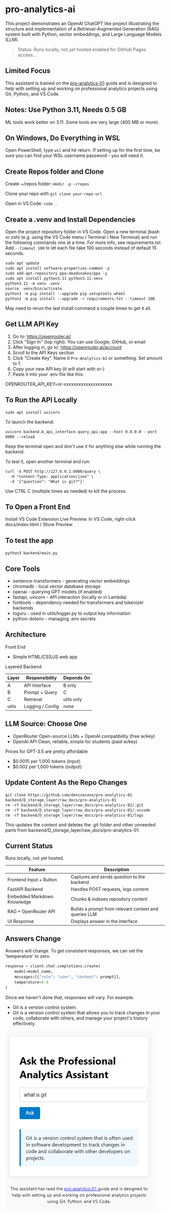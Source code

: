 # pro-analytics-ai

This project demonstrates an OpenAI ChatGPT like project illlustrating the structure and implementation of a Retrieval-Augmented Generation (RAG) system built with Python, vector embeddings, and Large Language Models (LLM).

> Status: Runs locally, not yet hosted enabled for GitHub Pages access...

## Limited Focus

This assistant is trained on the [pro-analytics-01](https://github.com/denisecase/pro-analytics-01) guide and is designed to help with setting up and working on professional analytics projects using Git, Python, and VS Code.

## Notes: Use Python 3.11, Needs 0.5 GB 

ML tools work better on 3.11.
Some tools are very large (400 MB or more).

## On Windows, Do Everything in WSL

Open PowerShell, type `wsl` and hit return.
If setting up for the first time, be sure you can find your WSL username password - you will need it. 

## Create Repos folder and Clone

Create ~/repos folder: `mkdir -p ~/repos`

Clone your repo with `git clone your-repo-url`

Open in VS Code: `code .`

## Create a .venv and Install Dependencies

Open the project repository folder in VS Code. 
Open a new terminal (bash or zsh) (e.g. using the VS Code menu / Terminal / New Terminal) and run the following commands one at a time. 
For more info, see requirements.txt. 
Add `--timeout 100` to let each file take 100 seconds instead of default 15 seconds. 

```shell
sudo apt update
sudo apt install software-properties-common -y
sudo add-apt-repository ppa:deadsnakes/ppa -y
sudo apt install python3.11 python3.11-venv
python3.11 -m venv .venv
source .venv/bin/activate
python3 -m pip install --upgrade pip setuptools wheel
python3 -m pip install --upgrade -r requirements.txt --timeout 100
```

May need to rerun the last install command a couple times to get it all. 

## Get LLM API Key

1. Go to: https://openrouter.ai/
2. Click "Sign In" (top right). You can use Google, GitHub, or email
3. After logging in, go to: <https://openrouter.ai/account>
4. Scroll to the API Keys section
5. Click "Create Key". Name it `Pro-Analytics-AI` or something. Set amount to 1. 
6. Copy your new API key (it will start with or-)
7. Paste it into your .env file like this:

OPENROUTER_API_KEY=or-xxxxxxxxxxxxxxxxxxxx


## To Run the API Locally

```shell
sudo apt install uvicorn
```

To launch the backend:

```shell
uvicorn backend.A_api_interface.query_api:app --host 0.0.0.0 --port 8000 --reload
```
Keep the terminal open and don't use it for anything else while running the backend. 

To test it, open another terminal and run:

```shell
curl -X POST http://127.0.0.1:8000/query \
  -H "Content-Type: application/json" \
  -d '{"question": "What is git?"}'
```

Use CTRL C (multiple times as needed) to kill the process. 

## To Open a Front End

Install VS Code Extension Live Preview. 
In VS Code, right-click docs/index.html / Show Preview. 

## To test the app 

`python3 backend/main.py`

## Core Tools

- sentence-transformers - generating vector embeddings
- chromadb - local vector database storage
- openai -  querying GPT models (if enabled)
- fastapi, uvicorn -  API interaction (locally or in Lambda)
- fonttools - dependency needed for transformers and tokenizer backends
- loguru - used in utils/logger.py to output key information
- python-dotenv -  managing .env secrets


## Architecture

Front End

- Simple HTML/CSS/JS web app

Layered Backend

| Layer  | Responsibility      | Depends On   |
|--------|---------------------|--------------|
| A      | API Interface       | B only       |
| B      | Prompt + Query      | C            |
| C      | Retrieval           | utils only   |
| utils  | Logging / Config    | none         |


## LLM Source: Choose One

- OpenRouter	Open-source LLMs + OpenAI compatibility (free w/key)
- OpenAI API	Clean, reliable, simple for students (paid w/key)

Prices for GPT-3.5 are pretty affordable
- $0.0015 per 1,000 tokens (input)
- $0.002 per 1,000 tokens (output)

## Update Content As the Repo Changes

```shell
git clone https://github.com/denisecase/pro-analytics-01 backend/D_storage_layer/raw_docs/pro-analytics-01
rm -rf backend/D_storage_layer/raw_docs/pro-analytics-01/.git
rm -rf backend/D_storage_layer/raw_docs/pro-analytics-01/.vscode
rm -rf backend/D_storage_layer/raw_docs/pro-analytics-01/logs
```

This updates the content and deletes the .git folder and other unneeded parts from backend/D_storage_layer/raw_docs/pro-analytics-01.

## Current Status

Runs locally, not yet hosted.


| Feature                     | Description                                         |
|-----------------------------|-----------------------------------------------------|
| Frontend Input + Button     | Captures and sends question to the backend  |
| FastAPI Backend             | Handles POST requests, logs content        |
| Embedded Markdown Knowledge | Chunks & indexes repository content        |
| RAG + OpenRouter API   | Builds a prompt from relevant context and queries LLM |
| UI Response      | Displays answer in the interface      |

## Answers Change 

Answers will change. To get consistent responses, we can set the 'temperature' to zero. 

```python
response = client.chat.completions.create(
    model=model_name,
    messages=[{"role": "user", "content": prompt}],
    temperature=0.0
)
```

Since we haven't done that, responses will vary. For example:

- Git is a version control system.
- Git is a version control system that allows you to track changes in your code, collaborate with others, and manage your project's history effectively.
 
![Example](images/pro-analytics-ai.png)
